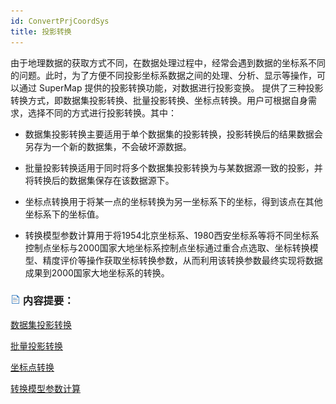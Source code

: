 ```yaml
---
id: ConvertPrjCoordSys
title: 投影转换  
---  
```

 由于地理数据的获取方式不同，在数据处理过程中，经常会遇到数据的坐标系不同的问题。此时，为了方便不同投影坐标系数据之间的处理、分析、显示等操作，可以通过
SuperMap 提供的投影转换功能，对数据进行投影变换。
提供了三种投影转换方式，即数据集投影转换、批量投影转换、坐标点转换。用户可根据自身需求，选择不同的方式进行投影转换。其中：

* 数据集投影转换主要适用于单个数据集的投影转换，投影转换后的结果数据会另存为一个新的数据集，不会破坏源数据。

* 批量投影转换适用于同时将多个数据集投影转换为与某数据源一致的投影，并将转换后的数据集保存在该数据源下。

* 坐标点转换用于将某一点的坐标转换为另一坐标系下的坐标，得到该点在其他坐标系下的坐标值。

* 转换模型参数计算用于将1954北京坐标系、1980西安坐标系等将不同坐标系控制点坐标与2000国家大地坐标系控制点坐标通过重合点选取、坐标转换模型、精度评价等操作获取坐标转换参数，从而利用该转换参数最终实现将数据成果到2000国家大地坐标系的转换。



 ### ![](../../img/read.gif) 内容提要：



   [数据集投影转换](ConvertPrjCoordSysSingle)



   [批量投影转换](ConvertPrjCoordSysBatch)



   [坐标点转换](ConvertPointPrjCoordSys)



   [转换模型参数计算](Coordinatetransformation)




